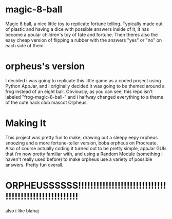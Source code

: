 # magic-8-ball
Magic 8 ball, a nice little toy to replicate fortune telling. Typically made out of plastic and having a dice with possible answers inside of it, it has become a poular children's toy of fate and fortune. Then theres also the easy cheap version of flipping a rubber with the answers "yes" or "no" on each side of them. 
# orpheus's version
I decided i was going to replicate this little game as a coded project using Python AppJar, and i originally decided it was going to be themed around a frog instead of an eight ball. Obviously, as you can see, this repo isn't labeled "frog-magic-8-ball-" and i halfway changed everything to a theme of the cute hack club mascot Orpheus.
# Making It
This project was pretty fun to make, drawing out a sleepy eepy orpheus snoozing and a more fortune-teller version, boba orpheus on Procreate. Also of course actually coding it turned out to be pretty simple, appJar GUIs that i'm now pretty familiar with, and using a Random Module (something i haven't really used before) to make orpheus use a variety of possible answers. Pretty fun overall.

# ORPHEUSSSSSS!!!!!!!!!!!!!!!!!!!!!!!!!!!!!!!!!!!!!!!!!!!!!!!!!!!!!
also i like blahaj
